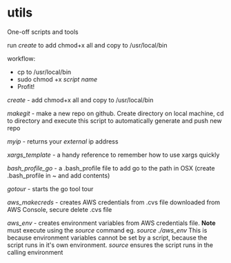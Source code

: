 # utils

One-off scripts and tools

run _create_ to add chmod+x all and copy to /usr/local/bin

workflow:

* cp to /usr/local/bin
* sudo chmod +x _script name_
* Profit!

_create_ - add chmod+x all and copy to /usr/local/bin

_makegit_ - make a new repo on github. Create directory on local machine, cd to directory and execute this script to automatically generate and push new repo

_myip_ - returns your _external_ ip address

_xargs_template_ - a handy reference to remember how to use xargs quickly

_bash_profile_go_ - a .bash_profile file to add go to the path in OSX (create .bash_profile in ~ and add contents)

_gotour_ - starts the go tool tour

_aws_makecreds_ - creates AWS credentials from .cvs file downloaded from AWS Console, secure delete .cvs file

_aws_env_ - creates environment variables from AWS credentials file. **Note** must execute using the _source_ command eg. _source ./aws_env_ This is because environment variables cannot be set by a script, because the script runs in it's own environment. _source_ ensures the script runs in the calling environment

